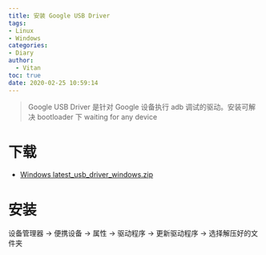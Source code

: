 ```yaml
---
title: 安装 Google USB Driver
tags:
- Linux
- Windows
categories:
- Diary
author:
  - Vitan
toc: true
date: 2020-02-25 10:59:14
---
```


> Google USB Driver 是针对 Google 设备执行 adb 调试的驱动。安装可解决 bootloader 下 waiting for any device

# 下载
- [Windows latest_usb_driver_windows.zip](https://dl-ssl.google.com//android/repository/latest_usb_driver_windows.zip)

# 安装
设备管理器 -> 便携设备 -> 属性 -> 驱动程序 -> 更新驱动程序 -> 选择解压好的文件夹
